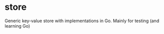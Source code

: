 store
=====

Generic key-value store with implementations in Go. Mainly for testing (and learning Go)
